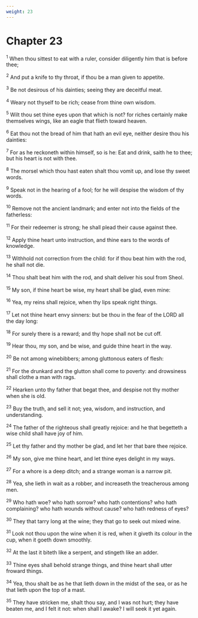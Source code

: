 ```yaml
---
weight: 23
---
```


# Chapter 23

<sup>1</sup> When thou sittest to eat with a ruler, consider diligently him that is before thee; 

<sup>2</sup> And put a knife to thy throat, if thou be a man given to appetite. 

<sup>3</sup> Be not desirous of his dainties; seeing they are deceitful meat. 

<sup>4</sup> Weary not thyself to be rich; cease from thine own wisdom. 

<sup>5</sup> Wilt thou set thine eyes upon that which is not? for riches certainly make themselves wings, like an eagle that flieth toward heaven. 

<sup>6</sup> Eat thou not the bread of him that hath an evil eye, neither desire thou his dainties: 

<sup>7</sup> For as he reckoneth within himself, so is he: Eat and drink, saith he to thee; but his heart is not with thee. 

<sup>8</sup> The morsel which thou hast eaten shalt thou vomit up, and lose thy sweet words. 

<sup>9</sup> Speak not in the hearing of a fool; for he will despise the wisdom of thy words. 

<sup>10</sup> Remove not the ancient landmark; and enter not into the fields of the fatherless: 

<sup>11</sup> For their redeemer is strong; he shall plead their cause against thee. 

<sup>12</sup> Apply thine heart unto instruction, and thine ears to the words of knowledge. 

<sup>13</sup> Withhold not correction from the child: for if thou beat him with the rod, he shall not die. 

<sup>14</sup> Thou shalt beat him with the rod, and shalt deliver his soul from Sheol. 

<sup>15</sup> My son, if thine heart be wise, my heart shall be glad, even mine: 

<sup>16</sup> Yea, my reins shall rejoice, when thy lips speak right things. 

<sup>17</sup> Let not thine heart envy sinners: but be thou in the fear of the LORD all the day long: 

<sup>18</sup> For surely there is a reward; and thy hope shall not be cut off. 

<sup>19</sup> Hear thou, my son, and be wise, and guide thine heart in the way. 

<sup>20</sup> Be not among winebibbers; among gluttonous eaters of flesh: 

<sup>21</sup> For the drunkard and the glutton shall come to poverty: and drowsiness shall clothe a man with rags. 

<sup>22</sup> Hearken unto thy father that begat thee, and despise not thy mother when she is old. 

<sup>23</sup> Buy the truth, and sell it not; yea, wisdom, and instruction, and understanding. 

<sup>24</sup> The father of the righteous shall greatly rejoice: and he that begetteth a wise child shall have joy of him. 

<sup>25</sup> Let thy father and thy mother be glad, and let her that bare thee rejoice. 

<sup>26</sup> My son, give me thine heart, and let thine eyes delight in my ways. 

<sup>27</sup> For a whore is a deep ditch; and a strange woman is a narrow pit. 

<sup>28</sup> Yea, she lieth in wait as a robber, and increaseth the treacherous among men. 

<sup>29</sup> Who hath woe? who hath sorrow? who hath contentions? who hath complaining? who hath wounds without cause? who hath redness of eyes? 

<sup>30</sup> They that tarry long at the wine; they that go to seek out mixed wine. 

<sup>31</sup> Look not thou upon the wine when it is red, when it giveth its colour in the cup, when it goeth down smoothly. 

<sup>32</sup> At the last it biteth like a serpent, and stingeth like an adder. 

<sup>33</sup> Thine eyes shall behold strange things, and thine heart shall utter froward things. 

<sup>34</sup> Yea, thou shalt be as he that lieth down in the midst of the sea, or as he that lieth upon the top of a mast. 

<sup>35</sup> They have stricken me, shalt thou say, and I was not hurt; they have beaten me, and I felt it not: when shall I awake? I will seek it yet again. 


